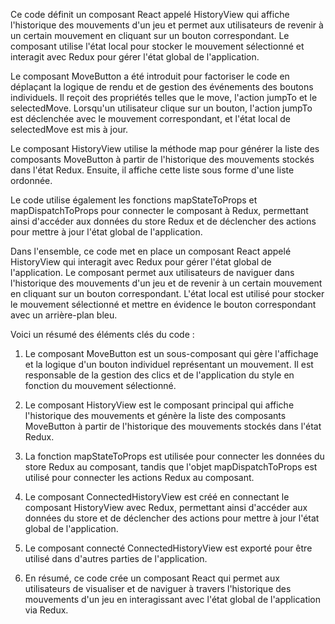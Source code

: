 Ce code définit un composant React appelé HistoryView qui affiche l'historique des mouvements d'un jeu et permet aux utilisateurs de revenir à un certain mouvement en cliquant sur un bouton correspondant. Le composant utilise l'état local pour stocker le mouvement sélectionné et interagit avec Redux pour gérer l'état global de l'application.

Le composant MoveButton a été introduit pour factoriser le code en déplaçant la logique de rendu et de gestion des événements des boutons individuels. Il reçoit des propriétés telles que le move, l'action jumpTo et le selectedMove. Lorsqu'un utilisateur clique sur un bouton, l'action jumpTo est déclenchée avec le mouvement correspondant, et l'état local de selectedMove est mis à jour.

Le composant HistoryView utilise la méthode map pour générer la liste des composants MoveButton à partir de l'historique des mouvements stockés dans l'état Redux. Ensuite, il affiche cette liste sous forme d'une liste ordonnée.

Le code utilise également les fonctions mapStateToProps et mapDispatchToProps pour connecter le composant à Redux, permettant ainsi d'accéder aux données du store Redux et de déclencher des actions pour mettre à jour l'état global de l'application.

Dans l'ensemble, ce code met en place un composant React appelé HistoryView qui interagit avec Redux pour gérer l'état global de l'application. Le composant permet aux utilisateurs de naviguer dans l'historique des mouvements d'un jeu et de revenir à un certain mouvement en cliquant sur un bouton correspondant. L'état local est utilisé pour stocker le mouvement sélectionné et mettre en évidence le bouton correspondant avec un arrière-plan bleu.

Voici un résumé des éléments clés du code :

1. Le composant MoveButton est un sous-composant qui gère l'affichage et la logique d'un bouton individuel représentant un mouvement. Il est responsable de la gestion des clics et de l'application du style en fonction du mouvement sélectionné.
2. Le composant HistoryView est le composant principal qui affiche l'historique des mouvements et génère la liste des composants MoveButton à partir de l'historique des mouvements stockés dans l'état Redux.
3. La fonction mapStateToProps est utilisée pour connecter les données du store Redux au composant, tandis que l'objet mapDispatchToProps est utilisé pour connecter les actions Redux au composant.
4. Le composant ConnectedHistoryView est créé en connectant le composant HistoryView avec Redux, permettant ainsi d'accéder aux données du store et de déclencher des actions pour mettre à jour l'état global de l'application.
5. Le composant connecté ConnectedHistoryView est exporté pour être utilisé dans d'autres parties de l'application.

6. En résumé, ce code crée un composant React qui permet aux utilisateurs de visualiser et de naviguer à travers l'historique des mouvements d'un jeu en interagissant avec l'état global de l'application via Redux.